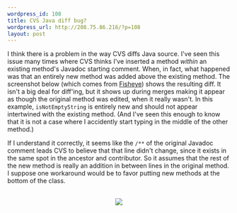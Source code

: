 ```yaml
--- 
wordpress_id: 108
title: CVS Java diff bug?
wordpress_url: http://208.75.86.216/?p=108
layout: post
---
```

I think there is a problem in the way CVS diffs Java source. I've seen this issue many times where CVS thinks I've inserted a method <em>within</em> an existing method's Javadoc starting comment. When, in fact, what happened was that an entirely new method was added above the existing method. The screenshot below (which comes from <a href="http://www.cenqua.com/fisheye/">Fisheye</a>) shows the resulting diff. It isn't a big deal for diff'ing, but it shows up during merges making it appear as though the original method was edited, when it really wasn't. In this example, <code>isNotEmptyString</code> is entirely new and should not appear intertwined with the existing method. (And I've seen this enough to know that it is not a case where I accidently start typing in the middle of the other method.) 

If I understand it correctly, it seems like the <code>/**</code> of the original Javadoc comment leads CVS to believe that that line didn't change, since it exists in the same spot in the ancestor and contributor. So it assumes that the rest of the new method is really an addition in between lines in the original method. I suppose one workaround would be to favor putting new methods at the bottom of the class.

<center><br />
<img src="/blog/pics/java_diff_issue.jpg" border="0"/><br />
</center>
